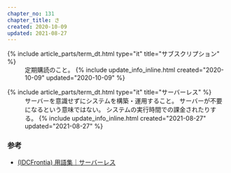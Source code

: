 ```yaml
---
chapter_no: 131
chapter_title: さ
created: 2020-10-09
updated: 2021-08-27
---
```

<dl>
  {% include article_parts/term_dt.html type="it" title="サブスクリプション" %}
  <dd markdown="span">定期購読のこと。
  {% include update_info_inline.html created="2020-10-09" updated="2020-10-09" %}
  </dd>
</dl>

<dl>
  {% include article_parts/term_dt.html type="it" title="サーバーレス" %}
  <dd markdown="span">サーバーを意識せずにシステムを構築・運用すること。  
  サーバーが不要になるという意味ではない。  
  システムの実行時間での課金されたりする。
  {% include update_info_inline.html created="2021-08-27" updated="2021-08-27" %}
  </dd>
</dl>

### 参考
- [(IDCFrontia) 用語集｜サーバーレス](https://www.idcf.jp/words/serverless.html)
